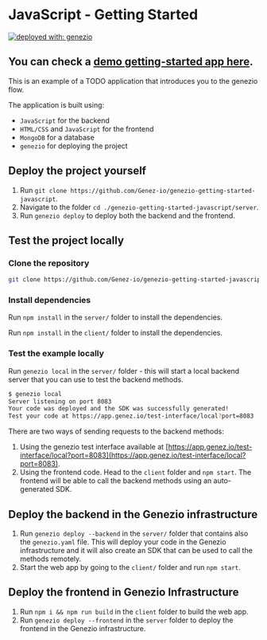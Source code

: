 # JavaScript - Getting Started

<div>

[![deployed with: genezio](https://img.shields.io/badge/deployed_with-genezio-6742c1.svg?labelColor=62C353&style=flat)](https://github.com/genez-io/genezio)

</div>

## You can check a [demo getting-started app here](https://chocolate-experimental-guppy.app.genez.io).

This is an example of a TODO application that introduces you to the genezio flow.

The application is built using:
 * `JavaScript` for the backend
 * `HTML/CSS` and `JavaScript` for the frontend
 * `MongoDB` for a database
 * `genezio` for deploying the project

## Deploy the project yourself

1. Run `git clone https://github.com/Genez-io/genezio-getting-started-javascript`.
2. Navigate to the folder `cd ./genezio-getting-started-javascript/server`.
3. Run `genezio deploy` to deploy both the backend and the frontend.

## Test the project locally

### Clone the repository

```bash
git clone https://github.com/Genez-io/genezio-getting-started-javascript
```

### Install dependencies

Run `npm install` in the `server/` folder to install the dependencies.

Run `npm install` in the `client/` folder to install the dependencies.

### Test the example locally

Run `genezio local` in the `server/` folder - this will start a local backend server that you can use to test the backend methods.
```bash
$ genezio local            
Server listening on port 8083
Your code was deployed and the SDK was successfully generated!
Test your code at https://app.genez.io/test-interface/local?port=8083
```

There are two ways of sending requests to the backend methods:
1. Using the genezio test interface available at [https://app.genez.io/test-interface/local?port=8083](https://app.genez.io/test-interface/local?port=8083).
2. Using the frontend code. Head to the `client` folder and `npm start`. The frontend will be able to call the backend methods using an auto-generated SDK.

## Deploy the backend in the Genezio infrastructure

1. Run `genezio deploy --backend` in the `server/` folder that contains also the `genezio.yaml` file. This will deploy your code in the Genezio infrastructure and it will also create an SDK that can be used to call the methods remotely.
2. Start the web app by going to the `client/` folder and run `npm start`.

## Deploy the frontend in Genezio Infrastructure
1. Run `npm i && npm run build` in the `client` folder to build the web app.
2. Run `genezio deploy --frontend` in the `server` folder to deploy the frontend in the Genezio infrastructure.

